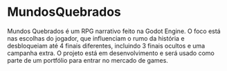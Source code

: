 # MundosQuebrados
Mundos Quebrados é um RPG narrativo feito na Godot Engine. O foco está nas escolhas do jogador, que influenciam o rumo da história e desbloqueiam até 4 finais diferentes, incluindo 3 finais ocultos e uma campanha extra.  O projeto está em desenvolvimento e será usado como parte de um portfólio para entrar no mercado de games.
